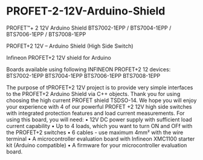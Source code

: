 # PROFET-2-12V-Arduino-Shield
PROFET™+ 2 12V Arduino Shield BTS7002-1EPP / BTS7004-1EPP / BTS7006-1EPP / BTS7008-1EPP

PROFET+2 12V – Arduino Shield (High Side Switch)

Infineon PROFET+2 12V shield for Arduino

Boards available using following INFINEON PROFET+2 12 devices:
BTS7002-1EPP 
BTS7004-1EPP 
BTS7006-1EPP 
BTS7008-1EPP

The purpose of tPROFET+2 12V project is to provide very simple interfaces to the PROFET+2 Arduino Shield via C++ objects.
Thank you for using choosing the high current PROFET shield TSDSO-14. We hope you will enjoy your experience with 4 of our powerful PROFET +2 12V high side switches with integrated protection features and load current measurements.
For using this board, you will need:
•	12V DC power supply with sufficient load current capability
•	Up to 4 loads, which you want to turn ON and OFf with the PROFET+2 switches
•	6 cables - use maximum 4mm² with the wire terminal
•	A microcontroller evaluation board with Infineon XMC1100 starter kit (Arduino compatible)
•	A firmware for your microcontroller evaluation board.

